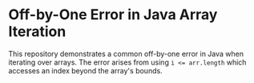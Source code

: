 # Off-by-One Error in Java Array Iteration

This repository demonstrates a common off-by-one error in Java when iterating over arrays. The error arises from using `i <= arr.length` which accesses an index beyond the array's bounds.